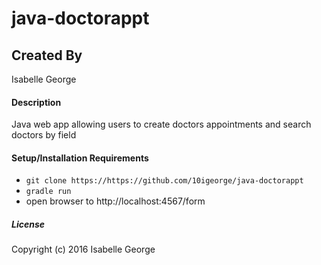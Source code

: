 # java-doctorappt

## Created By
Isabelle George

#### Description
Java web app allowing users to create doctors appointments and search doctors by field

#### Setup/Installation Requirements

* `git clone https://https://github.com/10igeorge/java-doctorappt`
* `gradle run`
* open browser to http://localhost:4567/form

##### License

Copyright (c) 2016 Isabelle George

